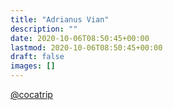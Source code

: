 ```yaml
---
title: "Adrianus Vian"
description: ""
date: 2020-10-06T08:50:45+00:00
lastmod: 2020-10-06T08:50:45+00:00
draft: false
images: []
---
```


[@cocatrip](https://github.com/cocatrip)
